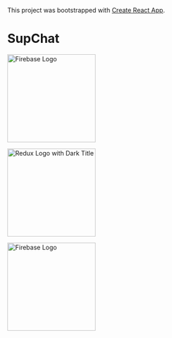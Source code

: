 This project was bootstrapped with [Create React App](https://github.com/facebook/create-react-app).

# SupChat

<img src='https://upload.wikimedia.org/wikipedia/commons/thumb/a/a7/React-icon.svg/1200px-React-icon.svg.png' alt='Firebase Logo' width='200'>

<img src='https://raw.githubusercontent.com/reduxjs/redux/master/logo/logo-title-dark.png' 
alt='Redux Logo with Dark Title' width='200'>

<img src='https://miro.medium.com/max/5176/1*_akvjplI8xbMr3_VxcWeLQ.png' alt='Firebase Logo' width='200'>
